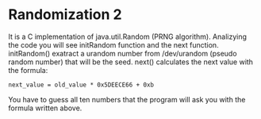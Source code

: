 # Randomization 2
It is a C implementation of java.util.Random (PRNG algorithm).
Analizying the code you will see initRandom function and the next function.
initRandom() exatract a urandom number from /dev/urandom (pseudo random number) that will be the seed.
next() calculates the next value with the formula:
```
next_value = old_value * 0x5DEECE66 + 0xb
```

You have to guess all ten numbers that the program will ask you with the formula written above.